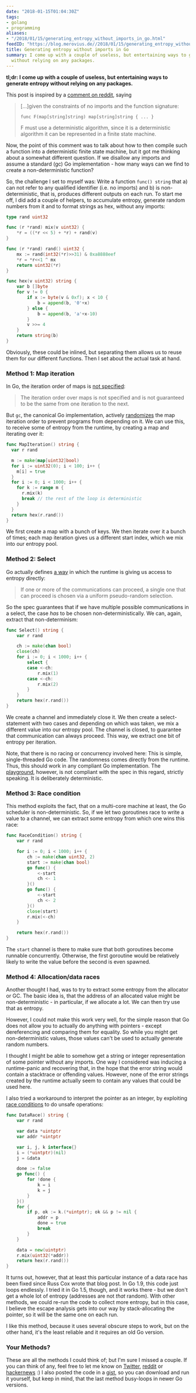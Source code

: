 ```yaml
---
date: "2018-01-15T01:04:30Z"
tags:
- golang
- programming
aliases:
- "/2018/01/15/generating_entropy_without_imports_in_go.html"
feedID: "https://blog.merovius.de//2018/01/15/generating_entropy_without_imports_in_go.html"
title: Generating entropy without imports in Go
summary: I come up with a couple of useless, but entertaining ways to generate entropy
  without relying on any packages.
---
```


**tl;dr: I come up with a couple of useless, but entertaining ways to generate entropy without relying on any packages.**

This post is inspired by a [comment on reddit](https://www.reddit.com/r/golang/comments/7qb74r/can_golang_package_source_with_no_imports_be/dso7xsc/),
saying

> […]given the constraints of no imports and the function signature:
>
> `func F(map[string]string) map[string]string { ... }`
>
> F must use a deterministic algorithm, since it is a deterministic algorithm
> it can be represented in a finite state machine.

Now, the point of this comment was to talk about how to then compile such a
function into a deterministic finite state machine, but it got me thinking
about a somewhat different question. If we disallow any imports and assume a
standard (gc) Go implementation - how many ways can we find to create a
non-deterministic function?

So, the challenge I set to myself was: Write a function `func() string` that a)
can not refer to any qualified identifier (i.e. no imports) and b) is
non-deterministic, that is, produces different outputs on each run. To start me
off, I did add a couple of helpers, to accumulate entropy, generate random
numbers from it and to format strings as hex, without any imports:

```go
type rand uint32

func (r *rand) mix(v uint32) {
	*r = ((*r << 5) + *r) + rand(v)
}

func (r *rand) rand() uint32 {
	mx := rand(int32(*r)>>31) & 0xa8888eef
	*r = *r<<1 ^ mx
	return uint32(*r)
}

func hex(v uint32) string {
	var b []byte
	for v != 0 {
		if x := byte(v & 0xf); x < 10 {
			b = append(b, '0'+x)
		} else {
			b = append(b, 'a'+x-10)
		}
		v >>= 4
	}
	return string(b)
}
```

Obviously, these could be inlined, but separating them allows us to reuse them
for our different functions. Then I set about the actual task at hand.

### Method 1: Map iteration

In Go, the iteration order of maps is [not specified](https://golang.org/ref/spec#For_range):

> The iteration order over maps is not specified and is not guaranteed to be
> the same from one iteration to the next.

But `gc`, the canonical Go implementation, actively
[randomizes](https://golang.org/doc/go1.3#map) the map iteration order to
prevent programs from depending on it. We can use this, to receive some of
entropy from the runtime, by creating a map and iterating over it:

```go
func MapIteration() string {
  var r rand

  m := make(map[uint32]bool)
  for i := uint32(0); i < 100; i++ {
    m[i] = true
  }
  for i := 0; i < 1000; i++ {
    for k := range m {
      r.mix(k)
      break // the rest of the loop is deterministic
    }
  }
  return hex(r.rand())
}

```

We first create a map with a bunch of keys. We then iterate over it a bunch of
times; each map iteration gives us a different start index, which we mix into
our entropy pool.

### Method 2: Select

Go actually defines [a way](https://golang.org/ref/spec#Select_statements) in
which the runtime is giving us access to entropy directly:

> If one or more of the communications can proceed, a single one that can
> proceed is chosen via a uniform pseudo-random selection.

So the spec guarantees that if we have multiple possible communications in a
select, the case *has* to be chosen non-deterministically. We can, again,
extract that non-determinism:

```go
func Select() string {
	var r rand

	ch := make(chan bool)
	close(ch)
	for i := 0; i < 1000; i++ {
		select {
		case <-ch:
			r.mix(1)
		case <-ch:
			r.mix(2)
		}
	}
	return hex(r.rand())
}
```

We create a channel and immediately close it. We then create a select-statement
with two cases and depending on which was taken, we mix a different value into
our entropy pool. The channel is closed, to guarantee that communication can
always proceed. This way, we extract one bit of entropy per iteration.

Note, that there is no racing or concurrency involved here: This is simple,
single-threaded Go code. The randomness comes directly from the runtime. Thus,
this should work in any compliant Go implementation. The [playground](https://play.golang.org/),
however, is not compliant with the spec in this regard, strictly speaking. It
is deliberately deterministic.

### Method 3: Race condition

This method exploits the fact, that on a multi-core machine at least, the Go
scheduler is non-deterministic. So, if we let two goroutines race to write a
value to a channel, we can extract some entropy from which one wins this race:

```go
func RaceCondition() string {
	var r rand

	for i := 0; i < 1000; i++ {
		ch := make(chan uint32, 2)
		start := make(chan bool)
		go func() {
			<-start
			ch <- 1
		}()
		go func() {
			<-start
			ch <- 2
		}()
		close(start)
		r.mix(<-ch)
	}

	return hex(r.rand())
}
```

The `start` channel is there to make sure that both goroutines become runnable
concurrently. Otherwise, the first goroutine would be relatively likely to
write the value before the second is even spawned.

### Method 4: Allocation/data races

Another thought I had, was to try to extract some entropy from the allocator or
GC. The basic idea is, that the address of an allocated value might be
non-deterministic - in particular, if we allocate a lot. We can then try use
that as entropy.

However, I could not make this work very well, for the simple reason that Go
does not allow you to actually do anything with pointers - except dereferencing
and comparing them for equality. So while you might get non-deterministic
values, those values can't be used to actually generate random numbers.

I thought I might be able to somehow get a string or integer representation of
some pointer without any imports. One way I considered was inducing a
runtime-panic and recovering that, in the hope that the error string would
contain a stacktrace or offending values. However, none of the error strings
created by the runtime actually seem to contain any values that could be used
here.

I also tried a workaround to interpret the pointer as an integer, by exploiting
[race conditions](https://research.swtch.com/gorace) to do unsafe operations:

```go
func DataRace() string {
	var r rand

	var data *uintptr
	var addr *uintptr

	var i, j, k interface{}
	i = (*uintptr)(nil)
	j = &data

	done := false
	go func() {
		for !done {
			k = i
			k = j
		}
	}()
	for {
		if p, ok := k.(*uintptr); ok && p != nil {
			addr = p
			done = true
			break
		}
	}

	data = new(uintptr)
	r.mix(uint32(*addr))
	return hex(r.rand())
}
```

It turns out, however, that at least this particular instance of a data race
has been fixed since Russ Cox wrote that blog post. In Go 1.9, this code just
loops endlessly. I tried it in Go 1.5, though, and it works there - but we
don't get a whole lot of entropy (addresses are not *that* random). With other
methods, we could re-run the code to collect more entropy, but in this case,
I believe the escape analysis gets into our way by stack-allocating the
pointer, so it will be the same one on each run.

I like this method, because it uses several obscure steps to work, but on the
other hand, it's the least reliable and it requires an old Go version.

### Your Methods?

These are all the methods I could think of; but I'm sure I missed a couple. If
you can think of any, feel free to let me know on
[Twitter](https://twitter.com/TheMerovius),
[reddit](https://www.reddit.com/r/golang/comments/7qfvzu/generating_entropy_without_imports_in_go/)
or [hackernews](https://news.ycombinator.com/item?id=16147475) :) I also posted
the code in a
[gist](https://gist.github.com/Merovius/283ff12a1186d001815485fca1094968), so
you can download and run it yourself, but keep in mind, that the last method
busy-loops in newer Go versions.
